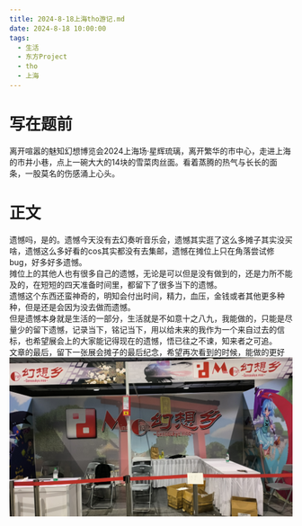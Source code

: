```yaml
---
title: 2024-8-18上海tho游记.md
date: 2024-8-18 10:00:00
tags: 
  - 生活
  - 东方Project
  - tho
  - 上海
---
```

# 写在题前
离开喧嚣的魅知幻想博览会2024上海场·星辉琉璃，离开繁华的市中心，走进上海的市井小巷，点上一碗大大的14块的雪菜肉丝面。看着蒸腾的热气与长长的面条，一股莫名的伤感涌上心头。

# 正文
遗憾吗，是的。遗憾今天没有去幻奏听音乐会，遗憾其实逛了这么多摊子其实没买啥，遗憾这么多好看的cos其实都没有去集邮，遗憾在摊位上只在角落尝试修bug，好多好多遗憾。 <br />
摊位上的其他人也有很多自己的遗憾，无论是可以但是没有做到的，还是力所不能及的，在短短的四天准备时间里，都留下了很多当下的遗憾。 <br />
遗憾这个东西还蛮神奇的，明知会付出时间，精力，血压，金钱或者其他更多种种，但是还是会因为没去做而遗憾。 <br />
但是遗憾本身就是生活的一部分，生活就是不如意十之八九，我能做的，只能是尽量少的留下遗憾，记录当下，铭记当下，用以给未来的我作为一个来自过去的信标，也希望展会上的大家能记得现在的遗憾，悟已往之不谏，知来者之可追。 <br />
文章的最后，留下一张展会摊子的最后纪念，希望再次看到的时候，能做的更好
![](image/2024-8-18-tho/IMG_20240818_160110.jpg)